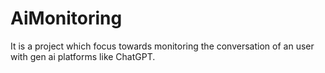 # AiMonitoring
It is a project which focus towards monitoring the conversation of an user with gen ai platforms like ChatGPT.
